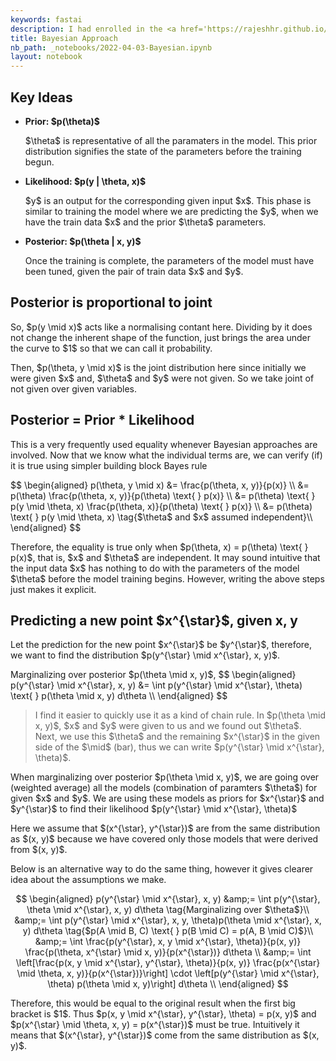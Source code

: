 ```yaml
---
keywords: fastai
description: I had enrolled in the <a href='https://rajeshhr.github.io/ml-2022/'>Machine Learning</a> course in my Masters. Following is my attempt to document a lecture as I understand about all things Bayesian.
title: Bayesian Approach
nb_path: _notebooks/2022-04-03-Bayesian.ipynb
layout: notebook
---
```


<!--
#################################################
### THIS FILE WAS AUTOGENERATED! DO NOT EDIT! ###
#################################################
# file to edit: _notebooks/2022-04-03-Bayesian.ipynb
-->

<div class="container" id="notebook-container">
        
<div class="cell border-box-sizing text_cell rendered"><div class="inner_cell">
<div class="text_cell_render border-box-sizing rendered_html">
<h2 id="Key-Ideas">Key Ideas<a class="anchor-link" href="#Key-Ideas"> </a></h2><ul>
<li><p><strong>Prior: $p(\theta)$</strong></p>
<p>$\theta$ is representative of all the paramaters in the model. This prior distribution signifies the state of the parameters before the training begun.</p>
</li>
</ul>
<ul>
<li><p><strong>Likelihood: $p(y | \theta, x)$</strong></p>
<p>$y$ is an output for the corresponding given input $x$. This phase is similar to training the model where we are predicting the $y$, when we have the train data $x$ and the prior $\theta$ parameters.</p>
</li>
</ul>
<ul>
<li><p><strong>Posterior: $p(\theta | x, y)$</strong></p>
<p>Once the training is complete, the parameters of the model must have been tuned, given the pair of train data $x$ and $y$.</p>
</li>
</ul>

</div>
</div>
</div>
<div class="cell border-box-sizing text_cell rendered"><div class="inner_cell">
<div class="text_cell_render border-box-sizing rendered_html">
<h2 id="Posterior-is-proportional-to-joint">Posterior is proportional to joint<a class="anchor-link" href="#Posterior-is-proportional-to-joint"> </a></h2><!-- $$
\begin{aligned}
p(\theta \mid x, y) &= \frac{p(\theta, x, y)}{p(x, y)} \\
&= \frac{p(x) \text{ } p(\theta, x, y)}{p(x) \text{ } p(x, y)} \\
&=  \frac{p(\theta, y \mid x)}{p(y \mid x)} \\
& \propto p(\theta, y \mid x) \\
\end{aligned}
$$ -->


<p>So, $p(y \mid x)$ acts like a normalising contant here. Dividing by it does not change the inherent shape of the function, just brings the area under the curve to $1$ so that we can call it probability.</p>
<p>Then, $p(\theta, y \mid x)$ is the joint distribution here since initially we were given $x$ and, $\theta$ and $y$ were not given. So we take joint of not given over given variables.</p>

</div>
</div>
</div>
<div class="cell border-box-sizing text_cell rendered"><div class="inner_cell">
<div class="text_cell_render border-box-sizing rendered_html">
<h2 id="Posterior-=-Prior-*-Likelihood">Posterior = Prior * Likelihood<a class="anchor-link" href="#Posterior-=-Prior-*-Likelihood"> </a></h2><p>This is a very frequently used equality whenever Bayesian approaches are involved. Now that we know what the individual terms are, we can verify (if) it is true using simpler building block Bayes rule</p>
$$
\begin{aligned}
p(\theta, y \mid x) &amp;= \frac{p(\theta, x, y)}{p(x)} \\
&amp;= p(\theta)  \frac{p(\theta, x, y)}{p(\theta) \text{ } p(x)} \\
&amp;= p(\theta) \text{ } p(y \mid \theta, x) \frac{p(\theta, x)}{p(\theta) \text{ } p(x)} \\
&amp;= p(\theta) \text{ } p(y \mid \theta, x) \tag{$\theta$ and $x$ assumed independent}\\
\end{aligned}
$$<p>Therefore, the equality is true only when $p(\theta, x) = p(\theta) \text{ } p(x)$, that is, $x$ and $\theta$ are independent. It may sound intuitive that the input data $x$ has nothing to do with the parameters of the model $\theta$ before the model training begins. However, writing the above steps just makes it explicit.</p>

</div>
</div>
</div>
<div class="cell border-box-sizing text_cell rendered"><div class="inner_cell">
<div class="text_cell_render border-box-sizing rendered_html">
<h2 id="Predicting-a-new-point-$x^{\star}$,-given-x,-y">Predicting a new point $x^{\star}$, given x, y<a class="anchor-link" href="#Predicting-a-new-point-$x^{\star}$,-given-x,-y"> </a></h2><p>Let the prediction for the new point $x^{\star}$ be $y^{\star}$, therefore, we want to find the distribution $p(y^{\star} \mid x^{\star}, x, y)$.</p>
<p>Marginalizing over posterior $p(\theta \mid x, y)$,
$$
\begin{aligned}
p(y^{\star} \mid x^{\star}, x, y) &amp;= \int p(y^{\star} \mid x^{\star}, \theta) \text{ } p(\theta \mid x, y) d\theta \\
\end{aligned}
$$</p>
<blockquote><p>I find it easier to quickly use it as a kind of chain rule. In $p(\theta \mid x, y)$, $x$ and $y$ were given to us and we found out $\theta$. Next, we use this $\theta$ and the remaining $x^{\star}$ in the given side of the $\mid$ (bar), thus we can write $p(y^{\star} \mid x^{\star}, \theta)$.</p>
</blockquote>
<p>When marginalizing over posterior $p(\theta \mid x, y)$, we are going over (weighted average) all the models (combination of paramters $\theta$) for given $x$ and $y$. We are using these models as priors for $x^{\star}$ and $y^{\star}$ to find their likelihood $p(y^{\star} \mid x^{\star}, \theta)$</p>
<p>Here we assume that $(x^{\star}, y^{\star})$ are from the same distribution as $(x, y)$ because we have covered only those models that were derived from $(x, y)$.</p>

</div>
</div>
</div>
<div class="cell border-box-sizing text_cell rendered"><div class="inner_cell">
<div class="text_cell_render border-box-sizing rendered_html">
<p>Below is an alternative way to do the same thing, however it gives clearer idea about the assumptions we make.</p>
<!-- $$
\begin{aligned}
p(\theta, y \mid x) &= \frac{p(\theta, x, y)}{p(x)} \\
&= p(\theta)  \frac{p(\theta, x, y)}{p(\theta) \text{ } p(x)} \\
&= p(\theta) \text{ } p(y \mid \theta, x) \frac{p(\theta, x)}{p(\theta) \text{ } p(x)} \\
&= p(\theta) \text{ } p(y \mid \theta, x) \tag{$\theta$ and $x$ assumed independent}\\
\end{aligned}
$$ -->


$$
\begin{aligned}
p(y^{\star} \mid x^{\star}, x, y) &amp;= \int p(y^{\star}, \theta \mid x^{\star}, x, y) d\theta \tag{Marginalizing over $\theta$}\\
&amp;= \int p(y^{\star} \mid x^{\star}, x, y, \theta)p(\theta \mid x^{\star}, x, y) d\theta \tag{$p(A \mid B, C) \text{ } p(B \mid C) = p(A, B \mid C)$}\\
&amp;= \int \frac{p(y^{\star}, x, y \mid x^{\star}, \theta)}{p(x, y)}  \frac{p(\theta, x^{\star} \mid x, y)}{p(x^{\star})} d\theta \\
&amp;= \int \left[\frac{p(x, y \mid x^{\star}, y^{\star}, \theta)}{p(x, y)} \frac{p(x^{\star} \mid \theta, x, y)}{p(x^{\star})}\right] \cdot \left[p(y^{\star} \mid x^{\star}, \theta) p(\theta \mid x, y)\right] d\theta \\ 
\end{aligned}
$$
</div>
</div>
</div>
<div class="cell border-box-sizing text_cell rendered"><div class="inner_cell">
<div class="text_cell_render border-box-sizing rendered_html">
<p>Therefore, this would be equal to the original result when the first big bracket is $1$. Thus $p(x, y \mid x^{\star}, y^{\star}, \theta) = p(x, y)$ and $p(x^{\star} \mid \theta, x, y) = p(x^{\star})$ must be true. Intuitively it means that $(x^{\star}, y^{\star})$ come from the same distribution as $(x, y)$.</p>

</div>
</div>
</div>
</div>
 

